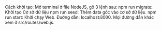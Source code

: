 Cách khởi tạo: Mở terminal ở file NodeJS, gõ 3 lệnh sau:
npm run migrate: Khởi tạo Cơ sở dữ liệu
npm run seed: Thêm data gốc vào cơ sở dữ liệu.
npm run start: Khởi chạy Web.
Đường dẫn: localhost:8000. Mọi đường dẫn khác xem ở src/routes/web.js.
